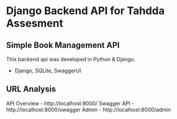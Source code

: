 # Django Backend API for Tahdda Assesment

## Simple Book Management API

This backend api was developed in Python & Django.

-   Django, SQLite, SwaggerUI

## URL Analysis

API Overview - http://localhost:8000/
Swagger API - http://localhost:8000/swagger
Admin - http://localhost:8000/admin
